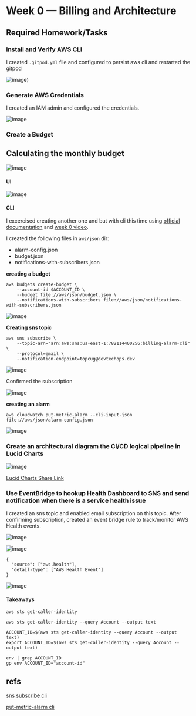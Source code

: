 # Week 0 — Billing and Architecture

## Required Homework/Tasks

### Install and Verify AWS CLI

I created `.gitpod.yml` file and configured to persist aws cli and restarted the gitpod

![image](https://user-images.githubusercontent.com/96833570/220199484-771bfa59-86a8-4e80-b71c-cea8b8d3c2e2.png))


### Generate AWS Credentials

I created an IAM admin and configured the credentials.

![image](https://user-images.githubusercontent.com/96833570/220199856-266ff98f-79f4-4a17-bf57-2442ca007c68.png)






### Create a Budget

## Calculating the monthly budget

![image](https://user-images.githubusercontent.com/96833570/220199254-ba133c68-a3a4-4ad2-bd7f-980a5fb2f78b.png)


#### UI

![image](https://user-images.githubusercontent.com/96833570/220195204-bd6a0de0-d5d4-43e0-acf8-dfe82055064a.png)


#### CLI

I excercised creating another one and but with cli this time using [official documentation](https://docs.aws.amazon.com/cli/latest/reference/budgets/create-budget.html) and [week 0 video](https://www.youtube.com/watch?v=OdUnNuKylHg&list=PLBfufR7vyJJ7k25byhRXJldB5AiwgNnWv&index=16&ab_channel=ExamPro).


I created the following files in `aws/json` dir:
* alarm-config.json
* budget.json
* notifications-with-subscribers.json

**creating a budget**

```
aws budgets create-budget \
    --account-id $ACCOUNT_ID \
    --budget file://aws/json/budget.json \
    --notifications-with-subscribers file://aws/json/notifications-with-subscribers.json
```

![image](https://user-images.githubusercontent.com/96833570/220205470-48942682-ef9b-4aa3-a78f-005575db9340.png)

**Creating sns topic**

```
aws sns subscribe \
    --topic-arn="arn:aws:sns:us-east-1:782114400256:billing-alarm-cli" \
    --protocol=email \
    --notification-endpoint=topcug@devtechops.dev
 ```

![image](https://user-images.githubusercontent.com/96833570/220206808-f16100dd-f20c-424c-b6f7-8328fd1bff57.png)


Confirmed the subscription

![image](https://user-images.githubusercontent.com/96833570/220206794-478afc7b-b86c-4fe0-a86c-ff3532aac18f.png)


**creating an alarm**

`aws cloudwatch put-metric-alarm --cli-input-json file://aws/json/alarm-config.json`

![image](https://user-images.githubusercontent.com/96833570/220207777-fe343926-1ff6-44d5-9282-b272fd568efe.png)


### Create an architectural diagram the CI/CD logical pipeline in Lucid Charts


![image](https://user-images.githubusercontent.com/96833570/220344938-96d760a7-3311-4b75-81cf-c8bf0974926c.png)


[Lucid Charts Share Link](https://lucid.app/lucidchart/61c14870-6ad9-486e-868a-04f85b5bc501/edit?beaconFlowId=360BB951A1596C0F&invitationId=inv_8ec00958-a2e7-4f8c-b61a-f9384f082d8b&page=0_0#)

### Use EventBridge to hookup Health Dashboard to SNS and send notification when there is a service health issue

I created an sns topic and enabled email subscription on this topic. After confirming subscription, created an event bridge rule to track/monitor AWS Health events.

![image](https://user-images.githubusercontent.com/96833570/220341439-7e5f7ebe-7739-4723-affb-9e1045b8eb80.png)

![image](https://user-images.githubusercontent.com/96833570/220342238-7a066082-23c3-44e7-9c79-563aa2e7d583.png)


```
{
  "source": ["aws.health"],
  "detail-type": ["AWS Health Event"]
}
```

![image](https://user-images.githubusercontent.com/96833570/220342924-3c8e15ec-6824-4dc8-80e6-69b26ad50126.png)




#### Takeaways

```
aws sts get-caller-identity

aws sts get-caller-identity --query Account --output text

ACCOUNT_ID=$(aws sts get-caller-identity --query Account --output text)
export ACCOUNT_ID=$(aws sts get-caller-identity --query Account --output text)

env | grep ACCOUNT_ID
gp env ACCOUNT_ID="account-id"
```

## refs

[sns subscribe cli](https://docs.aws.amazon.com/cli/latest/reference/sns/subscribe.html#examples)

[put-metric-alarm cli](https://docs.aws.amazon.com/cli/latest/reference/cloudwatch/put-metric-alarm.html)

